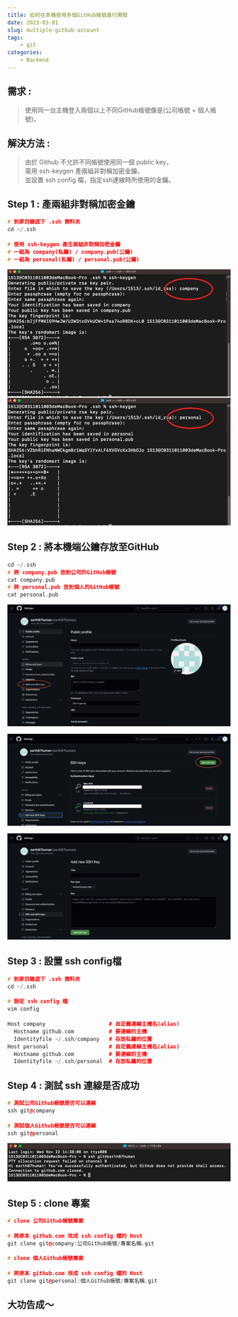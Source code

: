 ```yaml
---
title: 如何在本機使用多個GitHub帳號進行開發
date: 2023-03-01
slug: multiple-github-account
tags: 
    - git
categories:
    - Backend
---
```


## 需求 : 

> 使用同一台主機登入兩個以上不同GitHub帳號像是(公司帳號 + 個人帳號)。

## 解決方法 : 

> 由於 Github 不允許不同帳號使用同一個 public key，  
> 需用 ssh-keygen 產兩組非對稱加密金鑰，  
> 並設置 ssh config 檔，指定ssh連線時所使用的金鑰。

## Step 1  : 產兩組非對稱加密金鑰

```c++
# 到家目錄底下 .ssh 資料夾
cd ~/.ssh

# 使用 ssh-keygen 產生兩組非對稱加密金鑰
# 一組為 company(私鑰) / company.pub(公鑰)
# 一組為 personal(私鑰) / personal.pub(公鑰)
```

![建立 company 公鑰/私鑰](step-1-1.png)
![建立 personal 公鑰/私鑰](step-1-2.png)

## Step 2  : 將本機端公鑰存放至GitHub

```c++
cd ~/.ssh
# 將 company.pub 放到公司的GitHub帳號      
cat company.pub
# 將 personal.pub 放到個人的GitHub帳號 
cat personal.pub
```

![GitHub > Settings > SSH and GPG keys](step-2-1.png)

![New SSH key](step-2-2.png)

![把 key 放進去](step-2-3.png)

## Step 3 : 設置 ssh config檔

```c++
# 到家目錄底下 .ssh 資料夾
cd ~/.ssh

# 設定 ssh config 檔
vim config

Host company                    # 自定義連線主機名(alias)
  Hostname github.com           # 要連線的主機
  Identityfile ~/.ssh/company   # 存放私鑰的位置
Host personal                   # 自定義連線主機名(alias) 
  Hostname github.com           # 要連線的主機
  Identityfile ~/.ssh/personal  # 存放私鑰的位置
```

## Step 4 : 測試 ssh 連線是否成功

```c++
# 測試公司Github帳號是否可以連線
ssh git@company

# 測試個人Github帳號是否可以連線
ssh git@personal
```

![若成功可看到此訊息](step-4-1.png)

## Step 5 : clone 專案

```c++
# clone 公司Github帳號專案

# 將原本 github.com 改成 ssh config 檔的 Host
git clone git@company:公司Github帳號/專案名稱.git

# clone 個人Github帳號專案

# 將原本 github.com 改成 ssh config 檔的 Host
git clone git@personal:個人Github帳號/專案名稱.git
```

## 大功告成～